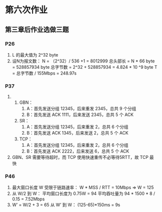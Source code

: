 # 第六次作业
## 第三章后作业选做三题
### P26

1. L 的最大值为 2^32 byte
2. 设N为报文数：
N = （2^32）/ 536 +1 = 8012999
总头部长 = N * 66 byte = 528857934 byte
总字节数 = 2^32 + 528857934 = 4.824 * 10 ^9 byte
T = 总字节数 / 155Mbps = 248.97s

### P37

1. 
	1. GBN：
		1. A：首先发送分组 12345，后来重发 2345，总共 9 个分组
		2. B：首先发送 ACK 1111，后来发送 2345，总共 5 个 ACK
	2. SR：
		1. A：首先发送分组 12345，后来重发 2，总共 6 个分组
		2. B：首先发送 ACK 1345，后来发送 2，总共 5 个 ACK
	3. TCP：
		1. A：首先发送分组 12345，后来重发 2，总共 6 个分组
		2. B：首先发送 ACK 2222，后来发送 6，总共 5 个 ACK
2. GBN、SR 需要等待超时，而 TCP 使用快速重传不必等待5RTT，故 TCP 最快

### P46

1. 最大窗口长度 W 受限于链路速率：
W * MSS / RTT = 10Mbps  =>  W = 125
2. 从 W/2 到 W：
平均窗口长度为 0.75W = 94
平均吞吐量为 94 * 1500 * 8 / 0.15 = 7.52Mbps
3. W’ = W/2 + 3 = 65
从 W’ 到 W：
(125-65)*150ms = 9s
